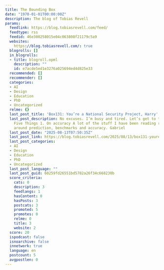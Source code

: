 ```yaml
---
title: The Bounding Box
date: "1970-01-01T00:00:00Z"
description: The blog of Tobias Revell
params:
  feedlink: https://blog.tobiasrevell.com/feed/
  feedtype: rss
  feedid: 46e300258015e04c063808f21179c5a9
  websites:
    https://blog.tobiasrevell.com/: true
  blogrolls: []
  in_blogrolls:
  - title: blogroll.opml
    description: ""
    id: e7acde5ed1e3276a025694ed4d825e33
  recommended: []
  recommender: []
  categories:
  - AI
  - Design
  - Education
  - PhD
  - Uncategorized
  relme: {}
  last_post_title: 'Box131: You’re a National Security Project, Harry'
  last_post_description: No excuses. I’m busy and tired. Let’s get to the good stuff.
    Five Things 1. On accuracy A lot of the stuff I have been reading recently is
    around prediction, benchmarks and accuracy. Gabriel
  last_post_date: "2025-08-13T07:50:35Z"
  last_post_link: https://blog.tobiasrevell.com/2025/08/13/box131-youre-a-national-security-project-harry/
  last_post_categories:
  - AI
  - Design
  - Education
  - PhD
  - Uncategorized
  last_post_language: ""
  last_post_guid: 60259fd26551bd5782a26f34c668230b
  score_criteria:
    cats: 0
    description: 3
    feedlangs: 1
    hasContent: 0
    hasPosts: 3
    postcats: 3
    promoted: 5
    promotes: 0
    relme: 0
    title: 3
    website: 2
  score: 20
  ispodcast: false
  isnoarchive: false
  innetwork: true
  language: en
  postcount: 5
  avgpostlen: 0
---
```

